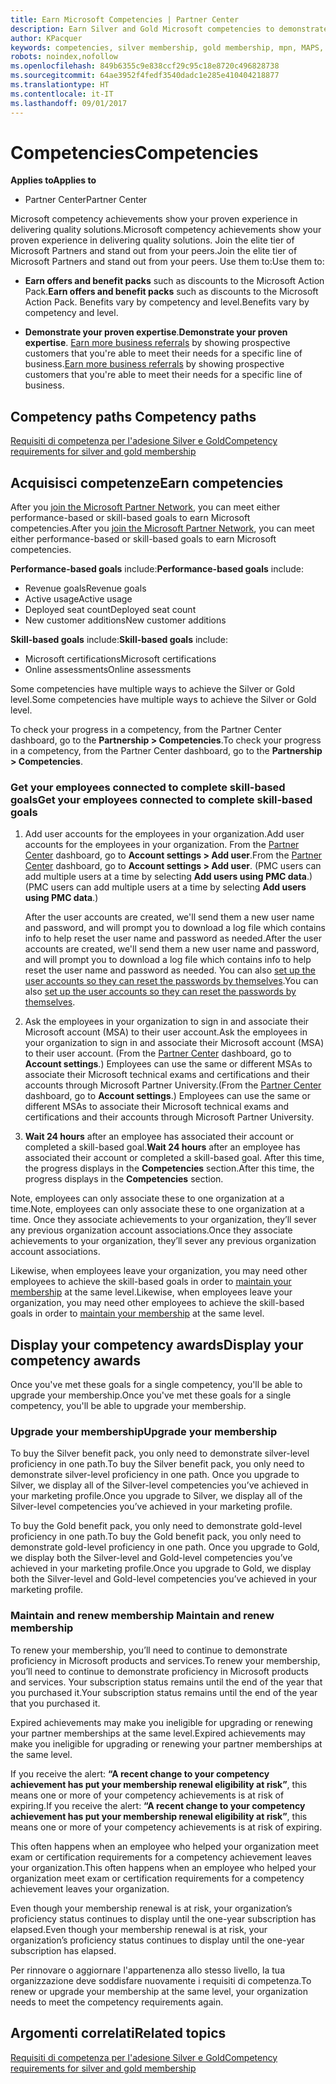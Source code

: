 ```yaml
---
title: Earn Microsoft Competencies | Partner Center
description: Earn Silver and Gold Microsoft competencies to demonstrate your proven expertise in delivering quality solutions in a specialized area of business
author: KPacquer
keywords: competencies, silver membership, gold membership, mpn, MAPS, proficiency
robots: noindex,nofollow
ms.openlocfilehash: 849b6355c9e838ccf29c95c18e8720c496828738
ms.sourcegitcommit: 64ae3952f4fedf3540dadc1e285e410404218877
ms.translationtype: HT
ms.contentlocale: it-IT
ms.lasthandoff: 09/01/2017
---
```

<!--
•   FWLink https://go.microsoft.com/fwlink/?linkid=851080 : top of page
•   FWLink https://go.microsoft.com/fwlink/?linkid=851281: top of page (duplicate)
•   FWLink https://go.microsoft.com/fwlink/?linkid=851079: Competencies (#attainment_paths)
•   FWLink https://go.microsoft.com/fwlink/?linkid=851081: Maintain and renew membership (#maintain_membership)
•   FWLink https://go.microsoft.com/fwlink/?linkid=851082: Get your employees connected to complete skill-based goals (#associating_achievements)
•   FWLink https://go.microsoft.com/fwlink/?linkid=851083 : Achievement overrides (#achievement_override)
•   FWLink: https://go.microsoft.com/fwlink/?linkid=851236: UI link, goes to the place where you import new users. Temporarily points to the Partner Center homepage.
•   FWLink: https://go.microsoft.com/fwlink/?linkid=851607 :Will go to the docs page for Silver/Gold competency achievements. Currently goes to https://partnercenter.microsoft.com/partner/cloud-solution-provider 

 -->

# <a name="competencies"></a><span data-ttu-id="77e29-104">Competencies</span><span class="sxs-lookup"><span data-stu-id="77e29-104">Competencies</span></span>

**<span data-ttu-id="77e29-105">Applies to</span><span class="sxs-lookup"><span data-stu-id="77e29-105">Applies to</span></span>**
-  <span data-ttu-id="77e29-106">Partner Center</span><span class="sxs-lookup"><span data-stu-id="77e29-106">Partner Center</span></span>

<span data-ttu-id="77e29-107">Microsoft competency achievements show your proven experience in delivering quality solutions.</span><span class="sxs-lookup"><span data-stu-id="77e29-107">Microsoft competency achievements show your proven experience in delivering quality solutions.</span></span> <span data-ttu-id="77e29-108">Join the elite tier of Microsoft Partners and stand out from your peers.</span><span class="sxs-lookup"><span data-stu-id="77e29-108">Join the elite tier of Microsoft Partners and stand out from your peers.</span></span> <span data-ttu-id="77e29-109">Use them to:</span><span class="sxs-lookup"><span data-stu-id="77e29-109">Use them to:</span></span> 

*  <span data-ttu-id="77e29-110">**Earn offers and benefit packs** such as discounts to the Microsoft Action Pack.</span><span class="sxs-lookup"><span data-stu-id="77e29-110">**Earn offers and benefit packs** such as discounts to the Microsoft Action Pack.</span></span> <span data-ttu-id="77e29-111">Benefits vary by competency and level.</span><span class="sxs-lookup"><span data-stu-id="77e29-111">Benefits vary by competency and level.</span></span> 

*  <span data-ttu-id="77e29-112">**Demonstrate your proven expertise**.</span><span class="sxs-lookup"><span data-stu-id="77e29-112">**Demonstrate your proven expertise**.</span></span> <span data-ttu-id="77e29-113">[Earn more business referrals](referrals.md) by showing prospective customers that you're able to meet their needs for a specific line of business.</span><span class="sxs-lookup"><span data-stu-id="77e29-113">[Earn more business referrals](referrals.md) by showing prospective customers that you're able to meet their needs for a specific line of business.</span></span>

## <span data-ttu-id="77e29-114"><a href="" id="attainment_paths"></a> Competency paths</span><span class="sxs-lookup"><span data-stu-id="77e29-114"><a href="" id="attainment_paths"></a> Competency paths</span></span>

[<span data-ttu-id="77e29-115">Requisiti di competenza per l'adesione Silver e Gold</span><span class="sxs-lookup"><span data-stu-id="77e29-115">Competency requirements for silver and gold membership</span></span>](learn-about-competencies.md)

## <a name="earn-competencies"></a><span data-ttu-id="77e29-116">Acquisisci competenze</span><span class="sxs-lookup"><span data-stu-id="77e29-116">Earn competencies</span></span>

<span data-ttu-id="77e29-117">After you [join the Microsoft Partner Network](mpn-overview.md), you can meet either performance-based or skill-based goals to earn Microsoft competencies.</span><span class="sxs-lookup"><span data-stu-id="77e29-117">After you [join the Microsoft Partner Network](mpn-overview.md), you can meet either performance-based or skill-based goals to earn Microsoft competencies.</span></span> 

<span data-ttu-id="77e29-118">**Performance-based goals** include:</span><span class="sxs-lookup"><span data-stu-id="77e29-118">**Performance-based goals** include:</span></span> 
* <span data-ttu-id="77e29-119">Revenue goals</span><span class="sxs-lookup"><span data-stu-id="77e29-119">Revenue goals</span></span>
* <span data-ttu-id="77e29-120">Active usage</span><span class="sxs-lookup"><span data-stu-id="77e29-120">Active usage</span></span>
* <span data-ttu-id="77e29-121">Deployed seat count</span><span class="sxs-lookup"><span data-stu-id="77e29-121">Deployed seat count</span></span>
* <span data-ttu-id="77e29-122">New customer additions</span><span class="sxs-lookup"><span data-stu-id="77e29-122">New customer additions</span></span>

<span data-ttu-id="77e29-123">**Skill-based goals** include:</span><span class="sxs-lookup"><span data-stu-id="77e29-123">**Skill-based goals** include:</span></span> 
* <span data-ttu-id="77e29-124">Microsoft certifications</span><span class="sxs-lookup"><span data-stu-id="77e29-124">Microsoft certifications</span></span>
* <span data-ttu-id="77e29-125">Online assessments</span><span class="sxs-lookup"><span data-stu-id="77e29-125">Online assessments</span></span> 

<span data-ttu-id="77e29-126">Some competencies have multiple ways to achieve the Silver or Gold level.</span><span class="sxs-lookup"><span data-stu-id="77e29-126">Some competencies have multiple ways to achieve the Silver or Gold level.</span></span>

<span data-ttu-id="77e29-127">To check your progress in a competency, from the Partner Center dashboard, go to the **Partnership > Competencies**.</span><span class="sxs-lookup"><span data-stu-id="77e29-127">To check your progress in a competency, from the Partner Center dashboard, go to the **Partnership > Competencies**.</span></span> 

### <span data-ttu-id="77e29-128"><a href="" id="associating_achievements"></a>Get your employees connected to complete skill-based goals</span><span class="sxs-lookup"><span data-stu-id="77e29-128"><a href="" id="associating_achievements"></a>Get your employees connected to complete skill-based goals</span></span>

1.  <span data-ttu-id="77e29-129">Add user accounts for the employees in your organization.</span><span class="sxs-lookup"><span data-stu-id="77e29-129">Add user accounts for the employees in your organization.</span></span> <span data-ttu-id="77e29-130">From the [Partner Center](http://partnercenter.microsoft.com) dashboard, go to **Account settings > Add user**.</span><span class="sxs-lookup"><span data-stu-id="77e29-130">From the [Partner Center](http://partnercenter.microsoft.com) dashboard, go to **Account settings > Add user**.</span></span> <span data-ttu-id="77e29-131">(PMC users can add multiple users at a time by selecting **Add users using PMC data**.)</span><span class="sxs-lookup"><span data-stu-id="77e29-131">(PMC users can add multiple users at a time by selecting **Add users using PMC data**.)</span></span>

    <span data-ttu-id="77e29-132">After the user accounts are created, we'll send them a new user name and password, and will prompt you to download a log file which contains info to help reset the user name and password as needed.</span><span class="sxs-lookup"><span data-stu-id="77e29-132">After the user accounts are created, we'll send them a new user name and password, and will prompt you to download a log file which contains info to help reset the user name and password as needed.</span></span> <span data-ttu-id="77e29-133">You can also [set up the user accounts so they can reset the passwords by themselves](https://docs.microsoft.com/en-us/azure/active-directory/active-directory-passwords-getting-started).</span><span class="sxs-lookup"><span data-stu-id="77e29-133">You can also [set up the user accounts so they can reset the passwords by themselves](https://docs.microsoft.com/en-us/azure/active-directory/active-directory-passwords-getting-started).</span></span>

2. <span data-ttu-id="77e29-134">Ask the employees in your organization to sign in and associate their Microsoft account (MSA) to their user account.</span><span class="sxs-lookup"><span data-stu-id="77e29-134">Ask the employees in your organization to sign in and associate their Microsoft account (MSA) to their user account.</span></span> <span data-ttu-id="77e29-135">(From the [Partner Center](http://partnercenter.microsoft.com) dashboard, go to **Account settings**.) Employees can use the same or different MSAs to associate their Microsoft technical exams and certifications and their accounts through Microsoft Partner University.</span><span class="sxs-lookup"><span data-stu-id="77e29-135">(From the [Partner Center](http://partnercenter.microsoft.com) dashboard, go to **Account settings**.) Employees can use the same or different MSAs to associate their Microsoft technical exams and certifications and their accounts through Microsoft Partner University.</span></span>

3.  <span data-ttu-id="77e29-136">**Wait 24 hours** after an employee has associated their account or completed a skill-based goal.</span><span class="sxs-lookup"><span data-stu-id="77e29-136">**Wait 24 hours** after an employee has associated their account or completed a skill-based goal.</span></span> <span data-ttu-id="77e29-137">After this time, the progress displays in the **Competencies** section.</span><span class="sxs-lookup"><span data-stu-id="77e29-137">After this time, the progress displays in the **Competencies** section.</span></span>

<span data-ttu-id="77e29-138">Note, employees can only associate these to one organization at a time.</span><span class="sxs-lookup"><span data-stu-id="77e29-138">Note, employees can only associate these to one organization at a time.</span></span> <span data-ttu-id="77e29-139">Once they associate achievements to your organization, they’ll sever any previous organization account associations.</span><span class="sxs-lookup"><span data-stu-id="77e29-139">Once they associate achievements to your organization, they’ll sever any previous organization account associations.</span></span>

<span data-ttu-id="77e29-140">Likewise, when employees leave your organization, you may need other employees to achieve the skill-based goals in order to [maintain your membership](#maintaining_membership) at the same level.</span><span class="sxs-lookup"><span data-stu-id="77e29-140">Likewise, when employees leave your organization, you may need other employees to achieve the skill-based goals in order to [maintain your membership](#maintaining_membership) at the same level.</span></span>

## <a name="display-your-competency-awards"></a><span data-ttu-id="77e29-141">Display your competency awards</span><span class="sxs-lookup"><span data-stu-id="77e29-141">Display your competency awards</span></span>

<span data-ttu-id="77e29-142">Once you've met these goals for a single competency, you'll be able to upgrade your membership.</span><span class="sxs-lookup"><span data-stu-id="77e29-142">Once you've met these goals for a single competency, you'll be able to upgrade your membership.</span></span>

### <a name="upgrade-your-membership"></a><span data-ttu-id="77e29-143">Upgrade your membership</span><span class="sxs-lookup"><span data-stu-id="77e29-143">Upgrade your membership</span></span>

<span data-ttu-id="77e29-144">To buy the Silver benefit pack, you only need to demonstrate silver-level proficiency in one path.</span><span class="sxs-lookup"><span data-stu-id="77e29-144">To buy the Silver benefit pack, you only need to demonstrate silver-level proficiency in one path.</span></span> <span data-ttu-id="77e29-145">Once you upgrade to Silver, we display all of the Silver-level competencies you’ve achieved in your marketing profile.</span><span class="sxs-lookup"><span data-stu-id="77e29-145">Once you upgrade to Silver, we display all of the Silver-level competencies you’ve achieved in your marketing profile.</span></span> 

<span data-ttu-id="77e29-146">To buy the Gold benefit pack, you only need to demonstrate gold-level proficiency in one path.</span><span class="sxs-lookup"><span data-stu-id="77e29-146">To buy the Gold benefit pack, you only need to demonstrate gold-level proficiency in one path.</span></span> <span data-ttu-id="77e29-147">Once you upgrade to Gold, we display both the Silver-level and Gold-level competencies you’ve achieved in your marketing profile.</span><span class="sxs-lookup"><span data-stu-id="77e29-147">Once you upgrade to Gold, we display both the Silver-level and Gold-level competencies you’ve achieved in your marketing profile.</span></span> 

### <span data-ttu-id="77e29-148"><a href="" id="maintain_membership"></a> Maintain and renew membership</span><span class="sxs-lookup"><span data-stu-id="77e29-148"><a href="" id="maintain_membership"></a> Maintain and renew membership</span></span>

<span data-ttu-id="77e29-149">To renew your membership, you’ll need to continue to demonstrate proficiency in Microsoft products and services.</span><span class="sxs-lookup"><span data-stu-id="77e29-149">To renew your membership, you’ll need to continue to demonstrate proficiency in Microsoft products and services.</span></span> <span data-ttu-id="77e29-150">Your subscription status remains until the end of the year that you purchased it.</span><span class="sxs-lookup"><span data-stu-id="77e29-150">Your subscription status remains until the end of the year that you purchased it.</span></span>

<span data-ttu-id="77e29-151">Expired achievements may make you ineligible for upgrading or renewing your partner memberships at the same level.</span><span class="sxs-lookup"><span data-stu-id="77e29-151">Expired achievements may make you ineligible for upgrading or renewing your partner memberships at the same level.</span></span> 

<span data-ttu-id="77e29-152">If you receive the alert: **“A recent change to your competency achievement has put your membership renewal eligibility at risk”**, this means one or more of your competency achievements is at risk of expiring.</span><span class="sxs-lookup"><span data-stu-id="77e29-152">If you receive the alert: **“A recent change to your competency achievement has put your membership renewal eligibility at risk”**, this means one or more of your competency achievements is at risk of expiring.</span></span> 

<span data-ttu-id="77e29-153">This often happens when an employee who helped your organization meet exam or certification requirements for a competency achievement leaves your organization.</span><span class="sxs-lookup"><span data-stu-id="77e29-153">This often happens when an employee who helped your organization meet exam or certification requirements for a competency achievement leaves your organization.</span></span> 

<span data-ttu-id="77e29-154">Even though your membership renewal is at risk, your organization’s proficiency status continues to display until the one-year subscription has elapsed.</span><span class="sxs-lookup"><span data-stu-id="77e29-154">Even though your membership renewal is at risk, your organization’s proficiency status continues to display until the one-year subscription has elapsed.</span></span>

<span data-ttu-id="77e29-155">Per rinnovare o aggiornare l'appartenenza allo stesso livello, la tua organizzazione deve soddisfare nuovamente i requisiti di competenza.</span><span class="sxs-lookup"><span data-stu-id="77e29-155">To renew or upgrade your membership at the same level, your organization needs to meet the competency requirements again.</span></span>

## <a name="related-topics"></a><span data-ttu-id="77e29-156">Argomenti correlati</span><span class="sxs-lookup"><span data-stu-id="77e29-156">Related topics</span></span>

[<span data-ttu-id="77e29-157">Requisiti di competenza per l'adesione Silver e Gold</span><span class="sxs-lookup"><span data-stu-id="77e29-157">Competency requirements for silver and gold membership</span></span>](learn-about-competencies.md)